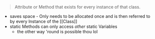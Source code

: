 > Attribute or Method that exists for every instance of that class.

- saves space - Only needs to be allocated once and is then referred to by every Instance of the [[Class]]
- static Methods can only access _other_ static Variables
	- the other way 'round is possible thou lol